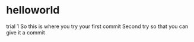 # helloworld
trial 1
So this is where you try your first commit
Second try so that you can give it a commit
